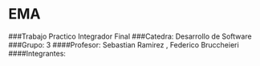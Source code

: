 # EMA
###Trabajo Practico Integrador Final 
###Catedra: Desarrollo de Software 
###Grupo: 3
####Profesor: Sebastian Ramirez	, Federico Bruccheieri 
####Integrantes:

